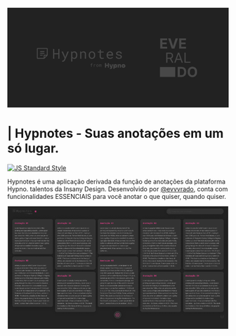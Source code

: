 ![Imagem exemplo](./shared/readme_image.png)

# | Hypnotes - Suas anotações em um só lugar.

[![JS Standard Style](https://img.shields.io/badge/desenvolvido%20por:-@evvvrado-0000ff)](http://hyp8.com.br/)

Hypnotes é uma aplicação derivada da função de anotações da plataforma Hypno. talentos da Insany Design. Desenvolvido por [@evvvrado](https://www.linkedin.com/in/evvvrado/), conta com funcionalidades ESSENCIAIS para você anotar o que quiser, quando quiser.

![Imagem exemplo](./shared/readme_image_2.png)
